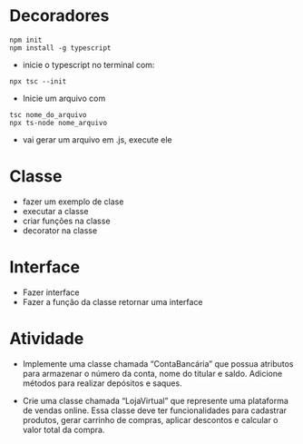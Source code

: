 # Decoradores

```
npm init
npm install -g typescript
```

* inicie o typescript no terminal com: 
```
npx tsc --init
```
 
 * Inicie um arquivo com 
 ```
 tsc nome_do_arquivo
 npx ts-node nome_arquivo
 ```

 * vai gerar um arquivo em .js, execute ele

 # Classe 

* fazer um exemplo de clase
* executar a classe 
* criar funções na classe
* decorator na classe

# Interface

* Fazer interface
* Fazer a função da classe retornar uma interface


# Atividade 

* Implemente uma classe chamada “ContaBancária” que possua atributos para armazenar o número da conta, nome do titular e saldo. Adicione métodos para realizar depósitos e saques.

* Crie uma classe chamada “LojaVirtual” que represente uma plataforma de vendas online. Essa classe deve ter funcionalidades para cadastrar produtos, gerar carrinho de compras, aplicar descontos e calcular o valor total da compra.


